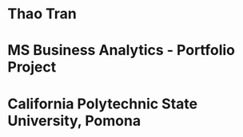 # Thao Tran
# MS Business Analytics - Portfolio Project
# California Polytechnic State University, Pomona
